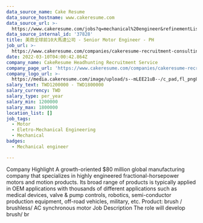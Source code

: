 ```yaml
---
data_source_name: Cake Resume
data_source_hostname: www.cakeresume.com
data_source_url: >-
  https://www.cakeresume.com/jobs?q=mechanical%20engineer&refinementList%5Blang_name%5D%5B0%5D=English&refinementList%5Bsalary_type%5D=per_year&range%5Bsalary_range%5D%5Bmin%5D=1000000&page=3
data_source_internal_id: '37828'
title: 美商全球前10大馬達公司 - Senior Motor Engineer - PH
job_url: >-
  https://www.cakeresume.com/companies/cakeresume-recruitment-consulting/jobs/dbcc9b
date: 2022-03-10T04:00:42.864Z
company_name: CakeResume Headhunting Recruitment Service
company_page_url: 'https://www.cakeresume.com/companies/cakeresume-recruitment-consulting'
company_logo_url: >-
  https://media.cakeresume.com/image/upload/s--mLEE21uB--/c_pad,fl_png8,h_200,w_200/v1620881212/vdbipassrdfr8omwzeq6.png
salary_text: TWD1200000 - TWD1800000
salary_currency: TWD
salary_type: per_year
salary_min: 1200000
salary_max: 1800000
location_list: []
job_tags:
  - Motor
  - Eletro-Mechanical Engineering
  - Mechanical
badges:
  - Mechanical engineer

---
```


Company Highlight A growth-oriented $80 million global manufacturing company that specializes in highly engineered fractional-horsepower motors and motion products. Its broad range of products is typically applied in OEM applications with thousands of different applications such as medical devices, valve & pump controls, robotics, semi-conductor production equipment, off-road vehicles, military, etc. Product: brush / brushless/ AC synchronous motor Job Description The role will develop brush/ br